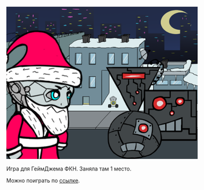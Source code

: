 ![banner](Assets/Scenes/Sprites/Other/ItchCover.png)

Игра для ГеймДжема ФКН. Заняла там 1 место.

Можно поиграть по [ссылке](https://danpodgitch.itch.io/newyear2078).
